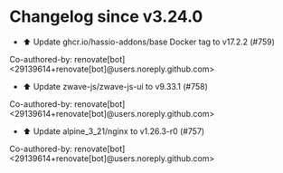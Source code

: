 # Changelog since v3.24.0
- ⬆️ Update ghcr.io/hassio-addons/base Docker tag to v17.2.2 (#759)

Co-authored-by: renovate[bot] <29139614+renovate[bot]@users.noreply.github.com> 
- ⬆️ Update zwave-js/zwave-js-ui to v9.33.1 (#758)

Co-authored-by: renovate[bot] <29139614+renovate[bot]@users.noreply.github.com> 
- ⬆️ Update alpine_3_21/nginx to v1.26.3-r0 (#757)

Co-authored-by: renovate[bot] <29139614+renovate[bot]@users.noreply.github.com> 
